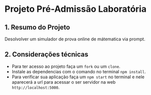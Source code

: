
# Projeto Pré-Admissão Laboratória

## 1. Resumo do Projeto
 Desolvolver um simulador de prova online de mátematica via prompt.


## 2. Considerações técnicas

   * Para ter acesso ao projeto faça um `fork` ou um `clone`.
   * Instale as dependencias com o comando no terminal `npm install`.
   * Para verificar sua aplicação faça um `npm start` no terminal e nele aparecerá  a url para acessar o ser servidor na web `http://localhost:5000`.
